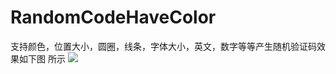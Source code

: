 # RandomCodeHaveColor
支持颜色，位置大小，圆圈，线条，字体大小，英文，数字等等产生随机验证码效果如下图 所示
![](https://github.com/oooohuhu/RandomCodeHaveColor/blob/master/%E6%88%AA%E5%B1%8F_20170116_100120.png)
